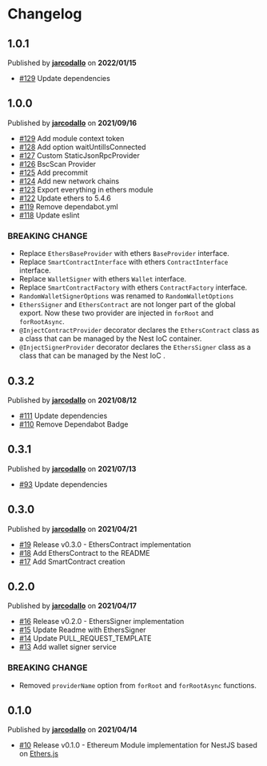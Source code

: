 # Changelog

## 1.0.1
Published by **[jarcodallo](https://github.com/jarcodallo)** on **2022/01/15**
- [#129](https://github.com/jarcodallo/nestjs-ethers/pull/129) Update dependencies

## 1.0.0
Published by **[jarcodallo](https://github.com/jarcodallo)** on **2021/09/16**
- [#129](https://github.com/jarcodallo/nestjs-ethers/pull/129) Add module context token
- [#128](https://github.com/jarcodallo/nestjs-ethers/pull/128) Add option waitUntilIsConnected 
- [#127](https://github.com/jarcodallo/nestjs-ethers/pull/127) Custom StaticJsonRpcProvider
- [#126](https://github.com/jarcodallo/nestjs-ethers/pull/126) BscScan Provider
- [#125](https://github.com/jarcodallo/nestjs-ethers/pull/125) Add precommit 
- [#124](https://github.com/jarcodallo/nestjs-ethers/pull/124) Add new network chains
- [#123](https://github.com/jarcodallo/nestjs-ethers/pull/123) Export everything in ethers module
- [#122](https://github.com/jarcodallo/nestjs-ethers/pull/122) Update ethers to 5.4.6
- [#119](https://github.com/jarcodallo/nestjs-ethers/pull/119) Remove dependabot.yml
- [#118](https://github.com/jarcodallo/nestjs-ethers/pull/118) Update eslint

### BREAKING CHANGE
- Replace `EthersBaseProvider` with ethers `BaseProvider` interface.
- Replace `SmartContractInterface` with ethers `ContractInterface` interface.
- Replace `WalletSigner` with ethers `Wallet` interface.
- Replace `SmartContractFactory` with ethers `ContractFactory` interface.
- `RandomWalletSignerOptions` was renamed to `RandomWalletOptions`
- `EthersSigner` and `EthersContract` are not longer part of the global export. Now these two provider are injected in `forRoot` and `forRootAsync`.
- `@InjectContractProvider`  decorator declares the `EthersContract` class as a class that can be managed by the Nest IoC container.
- `@InjectSignerProvider` decorator declares the `EthersSigner` class as a class that can be managed by the Nest IoC .

## 0.3.2
Published by **[jarcodallo](https://github.com/jarcodallo)** on **2021/08/12**
- [#111](https://github.com/jarcodallo/nestjs-ethers/pull/111) Update dependencies
- [#110](https://github.com/jarcodallo/nestjs-ethers/pull/110) Remove Dependabot Badge

## 0.3.1
Published by **[jarcodallo](https://github.com/jarcodallo)** on **2021/07/13**
- [#93](https://github.com/jarcodallo/nestjs-ethers/pull/93) Update dependencies

## 0.3.0
Published by **[jarcodallo](https://github.com/jarcodallo)** on **2021/04/21**
- [#19](https://github.com/jarcodallo/nestjs-ethers/pull/19) Release v0.3.0 - EthersContract implementation
- [#18](https://github.com/jarcodallo/nestjs-ethers/pull/18) Add EthersContract to the README
- [#17](https://github.com/jarcodallo/nestjs-ethers/pull/17) Add SmartContract creation

## 0.2.0
Published by **[jarcodallo](https://github.com/jarcodallo)** on **2021/04/17**
- [#16](https://github.com/jarcodallo/nestjs-ethers/pull/16) Release v0.2.0 - EthersSigner implementation
- [#15](https://github.com/jarcodallo/nestjs-ethers/pull/15) Update Readme with EthersSigner
- [#14](https://github.com/jarcodallo/nestjs-ethers/pull/14) Update PULL_REQUEST_TEMPLATE
- [#13](https://github.com/jarcodallo/nestjs-ethers/pull/13) Add wallet signer service

### BREAKING CHANGE
- Removed `providerName` option from `forRoot` and `forRootAsync` functions.

## 0.1.0
Published by **[jarcodallo](https://github.com/jarcodallo)** on **2021/04/14**
- [#10](https://github.com/jarcodallo/nestjs-ethers/pull/10) Release v0.1.0 - Ethereum Module implementation for NestJS based on [Ethers.js](https://github.com/ethers-io/ethers.js/)
